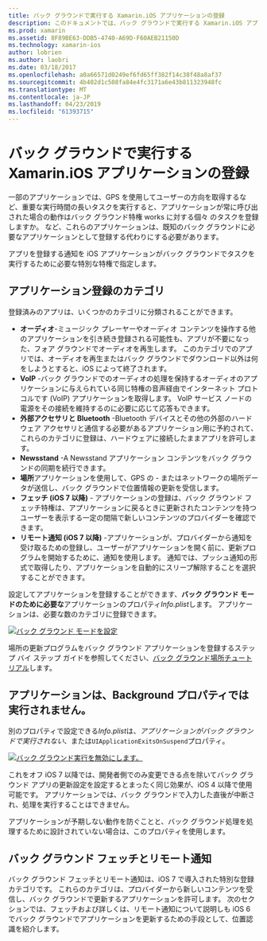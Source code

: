 ```yaml
---
title: バック グラウンドで実行する Xamarin.iOS アプリケーションの登録
description: このドキュメントでは、バック グラウンドで実行する Xamarin.iOS アプリケーションを登録する方法について説明します。 オーディオ アプリ、VoIP アプリ、外部アクセサリと bluetooth、および詳細を説明します。
ms.prod: xamarin
ms.assetid: 8F89BE63-DDB5-4740-A69D-F60AEB21150D
ms.technology: xamarin-ios
author: lobrien
ms.author: laobri
ms.date: 03/18/2017
ms.openlocfilehash: a0a66571d0249ef6fd65ff382f14c38f48a8af37
ms.sourcegitcommit: 4b402d1c508fa84e4fc3171a6e43b811323948fc
ms.translationtype: MT
ms.contentlocale: ja-JP
ms.lasthandoff: 04/23/2019
ms.locfileid: "61393715"
---
```

# <a name="registering-xamarinios-apps-to-run-in-the-background"></a>バック グラウンドで実行する Xamarin.iOS アプリケーションの登録

一部のアプリケーションでは、GPS を使用してユーザーの方向を取得するなど、重要な実行時間の長いタスクを実行すると、アプリケーションが常に呼び出された場合の動作はバック グラウンド特権 works に対する個々 のタスクを登録しますか。 など、これらのアプリケーションは、既知のバック グラウンドに必要なアプリケーションとして登録する代わりにする必要があります。

アプリを登録する通知を iOS アプリケーションがバック グラウンドでタスクを実行するために必要な特別な特権で指定します。

## <a name="application-registration-categories"></a>アプリケーション登録のカテゴリ

登録済みのアプリは、いくつかのカテゴリに分類されることができます。

-  **オーディオ**-ミュージック プレーヤーやオーディオ コンテンツを操作する他のアプリケーションを引き続き登録される可能性も、アプリが不要になった、フォア グラウンドでオーディオを再生します。 このカテゴリでのアプリでは、オーディオを再生またはバック グラウンドでダウンロード以外は何をしようとすると、iOS によって終了されます。
-  **VoIP** -バック グラウンドでのオーディオの処理を保持するオーディオのアプリケーションに与えられている同じ特権の音声経由でインターネット プロトコルです (VoIP) アプリケーションを取得します。 VoIP サービス ノードの電源をその接続を維持するのに必要に応じて応答もできます。
-  **外部アクセサリと Bluetooth** -Bluetooth デバイスとその他の外部のハードウェア アクセサリと通信する必要があるアプリケーション用に予約されて、これらのカテゴリに登録は、ハードウェアに接続したままアプリを許可します。
-  **Newsstand** -A Newsstand アプリケーション コンテンツをバック グラウンドの同期を続行できます。
-  **場所**アプリケーションを使用して、GPS の - またはネットワークの場所データが送信し、バック グラウンドで位置情報の更新を受信します。
-  **フェッチ (iOS 7 以降)** - アプリケーションの登録は、バック グラウンド フェッチ特権は、アプリケーションに戻るときに更新されたコンテンツを持つユーザーを表示する一定の間隔で新しいコンテンツのプロバイダーを確認できます。
-  **リモート通知 (iOS 7 以降)** -アプリケーションが、プロバイダーから通知を受け取るための登録し、ユーザーがアプリケーションを開く前に、更新プログラムを開始するために、通知を使用します。 通知では、プッシュ通知の形式で取得したり、アプリケーションを自動的にスリープ解除することを選択することができます。


設定してアプリケーションを登録することができます、**バック グラウンド モードのために必要な**アプリケーションのプロパティ*Info.plist*します。 アプリケーションは、必要な数のカテゴリに登録できます。

 [![](registering-applications-to-run-in-background-images/bgmodes.png "バック グラウンド モードを設定")](registering-applications-to-run-in-background-images/bgmodes.png#lightbox)

場所の更新プログラムをバック グラウンド アプリケーションを登録するステップ バイ ステップ ガイドを参照してください、[バック グラウンド場所チュートリアル](~/ios/app-fundamentals/backgrounding/ios-backgrounding-walkthroughs/location-walkthrough.md)します。

## <a name="application-does-not-run-in-background-property"></a>アプリケーションは、Background プロパティでは実行されません。

別のプロパティで設定できる*Info.plist*は、*アプリケーションがバック グラウンドで実行されない*、または`UIApplicationExitsOnSuspend`プロパティ。

 [![](registering-applications-to-run-in-background-images/plist.png "バック グラウンド実行を無効にします。")](registering-applications-to-run-in-background-images/plist.png#lightbox)

これをオフ iOS 7 以降では、開発者側でのみ変更できる点を除いてバック グラウンド アプリの更新設定を設定するとまったく同じ効果が、iOS 4 以降で使用可能です。 アプリケーションでは、バック グラウンドで入力した直後が中断され、処理を実行することはできません。

アプリケーションが予期しない動作を防ぐことと、バック グラウンド処理を処理するために設計されていない場合は、このプロパティを使用します。

## <a name="background-fetch-and-remote-notifications"></a>バック グラウンド フェッチとリモート通知

バック グラウンド フェッチとリモート通知は、iOS 7 で導入された特別な登録カテゴリです。 これらのカテゴリは、プロバイダーから新しいコンテンツを受信し、バック グラウンドで更新するアプリケーションを許可します。 次のセクションでは、フェッチおよび詳しくは、リモート通知について説明しも iOS 6 でバック グラウンドでアプリケーションを更新するための手段として、位置認識を紹介します。
